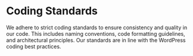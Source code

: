 # Coding Standards

We adhere to strict coding standards to ensure consistency and quality in our code. This includes naming conventions, code formatting guidelines, and architectural principles. Our standards are in line with the WordPress coding best practices.